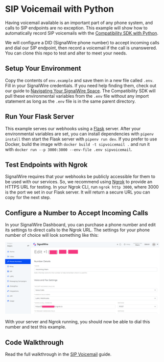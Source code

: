 # SIP Voicemail with Python

Having voicemail available is an important part of any phone system, and calls
to SIP endpoints are no exception. This example will show how to automatically
record SIP voicemails with the
[Compatibility SDK with Python](https://docs.signalwire.com/reference/compatibility-sdks/v3/#compatibility-rest-api-client-libraries-and-sdks-python).

We will configure a DID (SignalWire phone number) to accept incoming calls and
dial our SIP endpoint, then record a voicemail if the call is unanswered. You
can clone this repo to test and alter to meet your needs.

## Setup Your Environment

Copy the contents of `env.example` and save them in a new file called `.env`.
Fill in your SignalWire credentials. If you need help finding them, check out
our guide to
[Navigating Your SignalWire Space](https://developer.signalwire.com/guides/navigating-your-space#api).
The Compatibility SDK will pull these environmental variables from the `.env`
file without any import statement as long as the `.env` file is in the same
parent directory.

## Run Your Flask Server

This example serves our webhooks using a
[Flask](https://flask.palletsprojects.com/en/2.2.x/installation/) server. After
your environmental variables are set, you can install dependencies with
`pipenv install` then start the Flask server with `pipenv run dev`. If you
prefer to use Docker, build the image with `docker build -t sipvoicemail .` and
run it with `docker run --p 3000:3000 --env-file .env sipvoicemail`.

## Test Endpoints with Ngrok

SignalWire requires that your webhooks be publicly accessible for them to be
used with our services. So, we recommend using
[Ngrok](https://ngrok.com/download) to provide an HTTPS URL for testing. In your
Ngrok CLI, run `ngrok http 3000`, where 3000 is the port we set in our Flask
server. It will return a secure URL you can copy for the next step.

## Configure a Number to Accept Incoming Calls

In your SignalWire Dashboard, you can purchase a phone number and edit its
settings to direct calls to the Ngrok URL. The settings for your phone number of
choice will look something like this:

![phone number configuration in SignalWire dashboard](./ngrok-webhook-config.png)

With your server and Ngrok running, you should now be able to dial this number
and test this example.

## Code Walkthrough

Read the full walkthrough in the
[SIP Voicemail](https://developer.signalwire.com/guides/sip-voicemail-python)
guide.
